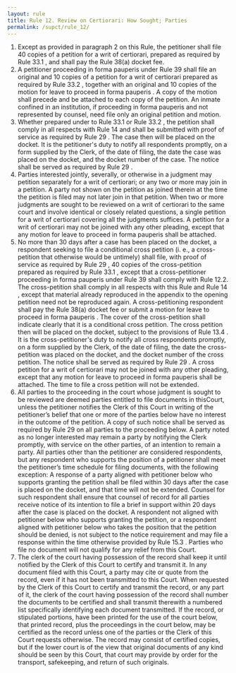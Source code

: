 ```yaml
---
layout: rule
title: Rule 12. Review on Certiorari: How Sought; Parties
permalink: /supct/rule_12/
---
```


1. Except as provided in paragraph 2 on this Rule, the petitioner shall file 40 copies of a petition for a writ of certiorari, prepared as required by Rule 33.1 , and shall pay the Rule 38(a) docket fee.<br>
2. A petitioner proceeding in forma pauperis under Rule 39 shall file an original and 10 copies of a petition for a writ of certiorari prepared as required by Rule 33.2 , together with an original and 10 copies of the motion for leave to proceed in forma pauperis . A copy of the motion shall precede and be attached to each copy of the petition. An inmate confined in an institution, if proceeding in forma pauperis and not represented by counsel, need file only an original petition and motion.<br>
3. Whether prepared under to Rule 33.1 or Rule 33.2 , the petition shall comply in all respects with Rule 14 and shall be submitted with proof of service as required by Rule 29 . The case then will be placed on the docket. It is the petitioner's duty to notify all respondents promptly, on a form supplied by the Clerk, of the date of filing, the date the case was placed on the docket, and the docket number of the case. The notice shall be served as required by Rule 29 .<br>
4. Parties interested jointly, severally, or otherwise in a judgment may petition separately for a writ of certiorari; or any two or more may join in a petition. A party not shown on the petition as joined therein at the time the petition is filed may not later join in that petition. When two or more judgments are sought to be reviewed on a writ of certiorari to the same court and involve identical or closely related questions, a single petition for a writ of certiorari covering all the judgments suffices. A petition for a writ of certiorari may not be joined with any other pleading, except that any motion for leave to proceed in forma pauperis shall be attached.<br>
5. No more than 30 days after a case has been placed on the docket, a respondent seeking to file a conditional cross petition (i. e., a cross-petition that otherwise would be untimely) shall file, with proof of service as required by Rule 29 , 40 copies of the cross-petition prepared as required by Rule 33.1 , except that a cross-petitioner proceeding in forma pauperis under Rule 39 shall comply with Rule 12.2. The cross-petition shall comply in all respects with this Rule and Rule 14 , except that material already reproduced in the appendix to the opening petition need not be reproduced again. A cross-petitioning respondent shall pay the Rule 38(a) docket fee or submit a motion for leave to proceed in forma pauperis . The cover of the cross-petition shall indicate clearly that it is a conditional cross petition. The cross petition then will be placed on the docket, subject to the provisions of Rule 13.4 . It is the cross-petitioner's duty to notify all cross respondents promptly, on a form supplied by the Clerk, of the date of filing, the date the cross-petition was placed on the docket, and the docket number of the cross petition. The notice shall be served as required by Rule 29 . A cross petition for a writ of certiorari may not be joined with any other pleading, except that any motion for leave to proceed in forma pauperis shall be attached. The time to file a cross petition will not be extended.<br>
6. All parties to the proceeding in the court whose judgment is sought to be reviewed are deemed parties entitled to file documents in thisCourt, unless the petitioner notifies the Clerk of this Court in writing of the petitioner’s belief that one or more of the parties below have no interest in the outcome of the petition. A copy of such notice shall be served as required by Rule 29 on all parties to the proceeding below. A party noted as no longer interested may remain a party by notifying the Clerk promptly, with service on the other parties, of an intention to remain a party. All parties other than the petitioner are considered respondents, but any respondent who supports the position of a petitioner shall meet the petitioner’s time schedule for filing documents, with the following exception: A response of a party aligned with petitioner below who supports granting the petition shall be filed within 30 days after the case is placed on the docket, and that time will not be extended. Counsel for such respondent shall ensure that counsel of record for all parties receive notice of its intention to file a brief in support within 20 days after the case is placed on the docket. A respondent not aligned with petitioner below who supports granting the petition, or a respondent aligned with petitioner below who takes the position that the petition should be denied, is not subject to the notice requirement and may file a response within the time otherwise provided by Rule 15.3 . Parties who file no document will not qualify for any relief from this Court.<br>
7. The clerk of the court having possession of the record shall keep it until notified by the Clerk of this Court to certify and transmit it. In any document filed with this Court, a party may cite or quote from the record, even if it has not been transmitted to this Court. When requested by the Clerk of this Court to certify and transmit the record, or any part of it, the clerk of the court having possession of the record shall number the documents to be certified and shall transmit therewith a numbered list specifically identifying each document transmitted. If the record, or stipulated portions, have been printed for the use of the court below, that printed record, plus the proceedings in the court below, may be certified as the record unless one of the parties or the Clerk of this Court requests otherwise. The record may consist of certified copies, but if the lower court is of the view that original documents of any kind should be seen by this Court, that court may provide by order for the transport, safekeeping, and return of such originals.<br>